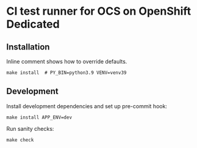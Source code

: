 # CI test runner for OCS on OpenShift Dedicated

## Installation

Inline comment shows how to override defaults.
```
make install  # PY_BIN=python3.9 VENV=venv39
```

## Development

Install development dependencies and set up pre-commit hook:
```
make install APP_ENV=dev
```

Run sanity checks:
```
make check
```
